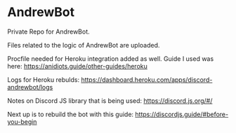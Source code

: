 # AndrewBot
Private Repo for AndrewBot. 

Files related to the logic of AndrewBot are uploaded.

Procfile needed for Heroku integration added as well. Guide I used was here: https://anidiots.guide/other-guides/heroku

Logs for Heroku rebulds: https://dashboard.heroku.com/apps/discord-andrewbot/logs

Notes on Discord JS library that is being used: https://discord.js.org/#/

Next up is to rebuild the bot with this guide: https://discordjs.guide/#before-you-begin
